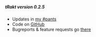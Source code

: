 ##### tRakt version 0.2.5

* Updates in [my #pants](http://pants.jemu.name//tag/trakt_shiny)
* Code on [GitHub](https://github.com/jemus42/tRakt-shiny)
* Bugreports & feature requests go [there](https://github.com/jemus42/tRakt-shiny/issues)
